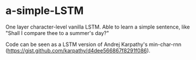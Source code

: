 # a-simple-LSTM

One layer character-level vanilla LSTM. 
Able to learn a simple sentence, like "Shall I compare thee to a summer's day?"

Code can be seen as a LSTM version of Andrej Karpathy's min-char-rnn (https://gist.github.com/karpathy/d4dee566867f8291f086). 
